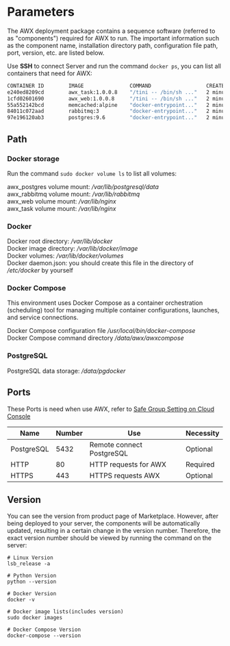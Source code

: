 # Parameters

The AWX deployment package contains a sequence software (referred to as "components") required for AWX to run. The important information such as the component name, installation directory path, configuration file path, port, version, etc. are listed below.

Use **SSH** to connect Server and run the command `docker ps`, you can list all containers that need for AWX: 

```bash
CONTAINER ID        IMAGE               COMMAND                  CREATED             STATUS              PORTS                                NAMES
e240ed8209cd        awx_task:1.0.0.8    "/tini -- /bin/sh ..."   2 minutes ago       Up About a minute   8052/tcp                             awx_task
1cfd02601690        awx_web:1.0.0.8     "/tini -- /bin/sh ..."   2 minutes ago       Up About a minute   0.0.0.0:443->8052/tcp                 awx_web
55a552142bcd        memcached:alpine    "docker-entrypoint..."   2 minutes ago       Up 2 minutes        11211/tcp                            memcached
84011c072aad        rabbitmq:3          "docker-entrypoint..."   2 minutes ago       Up 2 minutes        4369/tcp, 5671-5672/tcp, 25672/tcp   rabbitmq
97e196120ab3        postgres:9.6        "docker-entrypoint..."   2 minutes ago       Up 2 minutes        5432/tcp                             postgres
```

## Path

### Docker storage

Run the command `sudo docker volume ls` to list all volumes: 

awx_postgres volume mount: */var/lib/postgresql/data*  
awx_rabbitmq volume mount: */var/lib/rabbitmq*  
awx_web volume mount: */var/lib/nginx*   
awx_task volume mount: */var/lib/nginx* 	

### Docker

Docker root directory: */var/lib/docker*  
Docker image directory: */var/lib/docker/image*   
Docker volumes: */var/lib/docker/volumes*  
Docker daemon.json: you should create this file in the directory of */etc/docker* by yourself

### Docker Compose

This environment uses Docker Compose as a container orchestration (scheduling) tool for managing multiple container configurations, launches, and service connections.

Docker Compose configuration file */usr/local/bin/docker-compose*  
Docker Compose command directory */data/awx/awxcompose*  

### PostgreSQL

PostgreSQL data storage: */data/pgdocker*

## Ports

These Ports is need when use AWX, refer to [Safe Group Setting on Cloud Console](https://support.websoft9.com/docs/faq/tech-instance.html)

| Name | Number | Use |  Necessity |
| --- | --- | --- | --- |
| PostgreSQL | 5432 | Remote connect PostgreSQL | Optional |
| HTTP | 80 | HTTP requests for AWX | Required |
| HTTPS | 443 | HTTPS requests AWX | Optional |

## Version

You can see the version from product page of Marketplace. However, after being deployed to your server, the components will be automatically updated, resulting in a certain change in the version number. Therefore, the exact version number should be viewed by running the command on the server:

```shell
# Linux Version
lsb_release -a

# Python Version
python --version

# Docker Version
docker -v

# Docker image lists(includes version)
sudo docker images

# Docker Compose Version
docker-compose --version
```